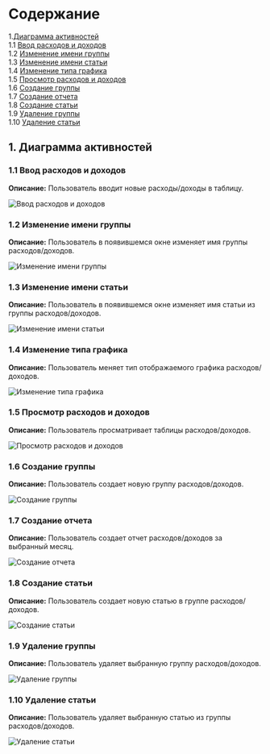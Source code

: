 # Содержание

1.[Диаграмма активностей](#1)<br>
1.1 [Ввод расходов и доходов](#1.1)<br>
1.2 [Изменение имени группы](#1.2)<br>
1.3 [Изменение имени статьи](#1.3)<br>
1.4 [Изменение типа графика](#1.4)<br>
1.5 [Просмотр расходов и доходов](#1.5)<br>
1.6 [Создание группы](#1.6)<br>
1.7 [Создание отчета](#1.7)<br>
1.8 [Создание статьи](#1.8)<br>
1.9 [Удаление группы](#1.9)<br>
1.10 [Удаление статьи](#1.10)<br>

## 1. Диаграмма активностей<a name="1"></a>

### 1.1 Ввод расходов и доходов<a name="1.1"></a>
**Описание:** Пользователь вводит новые расходы/доходы в таблицу.

![Ввод расходов и доходов](https://github.com/FakeAccountQWE/trtpo2/blob/main/diagrams/Sequence/Ввод%20расходов%20и%20доходов.png)

### 1.2 Изменение имени группы<a name="1.2"></a>
**Описание:** Пользователь в появившемся окне изменяет имя группы расходов/доходов.

![Изменение имени группы](https://github.com/FakeAccountQWE/trtpo2/blob/main/diagrams/Sequence/Изменение%20имени%20группы.png)

### 1.3 Изменение имени статьи<a name="1.3"></a>
**Описание:**  Пользователь в появившемся окне изменяет имя статьи из группы расходов/доходов.

![Изменение имени статьи](https://github.com/FakeAccountQWE/trtpo2/blob/main/diagrams/Sequence/Изменение%20имени%20статьи.png)

### 1.4 Изменение типа графика<a name="1.4"></a>
**Описание:** Пользователь меняет тип отображаемого графика расходов/доходов.

![Изменение типа графика](https://github.com/FakeAccountQWE/trtpo2/blob/main/diagrams/Sequence/Изменение%20типа%20графиков.png)

### 1.5 Просмотр расходов и доходов<a name="1.5"></a>
**Описание:** Пользователь просматривает таблицы расходов/доходов.

![Просмотр расходов и доходов](https://github.com/FakeAccountQWE/trtpo2/blob/main/diagrams/Sequence/Просмотр%20доходов%20и%20расходов.png)

### 1.6 Создание группы<a name="1.6"></a>
**Описание:** Пользователь создает новую группу расходов/доходов.

![Создание группы](https://github.com/FakeAccountQWE/trtpo2/blob/main/diagrams/Sequence/Создание%20группы.png)

### 1.7 Создание отчета<a name="1.7"></a>
**Описание:** Пользователь создает отчет расходов/доходов за выбранный месяц.

![Создание отчета](https://github.com/FakeAccountQWE/trtpo2/blob/main/diagrams/Sequence/Создание%20отчета.png)

### 1.8 Создание статьи<a name="1.8"></a>
**Описание:** Пользователь создает новую статью в группе расходов/доходов.

![Создание статьи](https://github.com/FakeAccountQWE/trtpo2/blob/main/diagrams/Sequence/Создание%20статьи.png)

### 1.9 Удаление группы<a name="1.9"></a>
**Описание:** Пользователь удаляет выбранную группу расходов/доходов.

![Удаление группы](https://github.com/FakeAccountQWE/trtpo2/blob/main/diagrams/Sequence/Удаление%20группы.png)

### 1.10 Удаление статьи<a name="1.10"></a>
**Описание:** Пользователь удаляет выбранную статью из группы расходов/доходов.

![Удаление статьи](https://github.com/FakeAccountQWE/trtpo2/blob/main/diagrams/Sequence/Удаление%20статьи.png)
